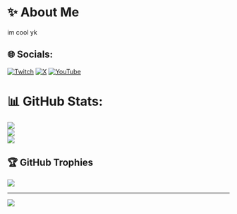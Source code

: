 # ✨ About Me
im cool yk

## 🌐 Socials:
[![Twitch](https://img.shields.io/badge/Twitch-%239146FF.svg?logo=Twitch&logoColor=white)](https://twitch.tv/robuxtrex) [![X](https://img.shields.io/badge/X-black.svg?logo=X&logoColor=white)](https://x.com/robuxtrex) [![YouTube](https://img.shields.io/badge/YouTube-%23FF0000.svg?logo=YouTube&logoColor=white)](https://youtube.com/@robuxtrex)

# 📊 GitHub Stats:
![](https://github-readme-stats.vercel.app/api?username=robuxtrex&theme=aura&hide_border=false&include_all_commits=true&count_private=true)<br/>
![](https://github-readme-streak-stats.herokuapp.com/?user=robuxtrex&theme=aura&hide_border=false)<br/>
![](https://github-readme-stats.vercel.app/api/top-langs/?username=robuxtrex&theme=aura&hide_border=false&include_all_commits=true&count_private=true&layout=compact)

## 🏆 GitHub Trophies
![](https://github-profile-trophy.vercel.app/?username=robuxtrex&theme=radical&no-frame=false&no-bg=true&margin-w=4)

---
![](https://komarev.com/ghpvc/?username=RobuxTRex)
